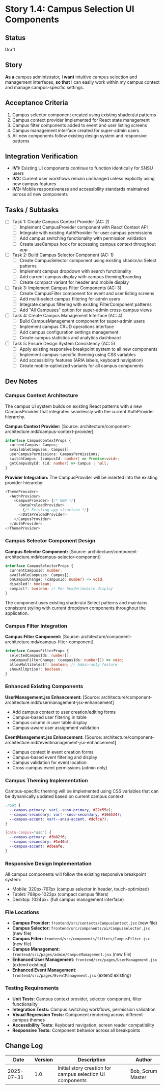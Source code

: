 # Story 1.4: Campus Selection UI Components

## Status
Draft

## Story
**As a** campus administrator,
**I want** intuitive campus selection and management interfaces,
**so that** I can easily work within my campus context and manage campus-specific settings.

## Acceptance Criteria
1. Campus selector component created using existing shadcn/ui patterns
2. Campus context provider implemented for React state management
3. Campus filter components added to event and user listing screens
4. Campus management interface created for super-admin users
5. All new components follow existing design system and responsive patterns

## Integration Verification
- **IV1:** Existing UI components continue to function identically for SNSU users
- **IV2:** Current user workflows remain unchanged unless explicitly using new campus features
- **IV3:** Mobile responsiveness and accessibility standards maintained across all new components

## Tasks / Subtasks
- [ ] Task 1: Create Campus Context Provider (AC: 2)
  - [ ] Implement CampusProvider component with React Context API
  - [ ] Integrate with existing AuthProvider for user campus permissions
  - [ ] Add campus switching functionality with permission validation
  - [ ] Create useCampus hook for accessing campus context throughout app
- [ ] Task 2: Build Campus Selector Component (AC: 1)
  - [ ] Create CampusSelector component using existing shadcn/ui Select patterns
  - [ ] Implement campus dropdown with search functionality
  - [ ] Add current campus display with campus theming/branding
  - [ ] Create compact variant for header and mobile display
- [ ] Task 3: Implement Campus Filter Components (AC: 3)
  - [ ] Create CampusFilter component for event and user listing screens
  - [ ] Add multi-select campus filtering for admin users
  - [ ] Integrate campus filtering with existing FilterComponent patterns
  - [ ] Add "All Campuses" option for super-admin cross-campus views
- [ ] Task 4: Create Campus Management Interface (AC: 4)
  - [ ] Build CampusManagement component for super-admin users
  - [ ] Implement campus CRUD operations interface
  - [ ] Add campus configuration settings management
  - [ ] Create campus statistics and analytics dashboard
- [ ] Task 5: Ensure Design System Consistency (AC: 5)
  - [ ] Apply existing responsive breakpoint system to all new components
  - [ ] Implement campus-specific theming using CSS variables
  - [ ] Add accessibility features (ARIA labels, keyboard navigation)
  - [ ] Create mobile-optimized variants for all campus components

## Dev Notes

### Campus Context Architecture
The campus UI system builds on existing React patterns with a new CampusProvider that integrates seamlessly with the current AuthProvider hierarchy.

**Campus Context Provider:** [Source: architecture/component-architecture.md#campus-context-provider]
```typescript
interface CampusContextProps {
  currentCampus: Campus;
  availableCampuses: Campus[];
  userCampusPermissions: CampusPermissions;
  switchCampus: (campusId: number) => Promise<void>;
  getCampusById: (id: number) => Campus | null;
}
```

**Provider Integration:** The CampusProvider will be inserted into the existing provider hierarchy:
```typescript
<ThemeProvider>
  <AuthProvider>
    <CampusProvider> {/* NEW */}
      <DataPreloadProvider>
        {/* Existing app structure */}
      </DataPreloadProvider>
    </CampusProvider>
  </AuthProvider>
</ThemeProvider>
```

### Campus Selector Component Design
**Campus Selector Component:** [Source: architecture/component-architecture.md#campus-selector-component]
```typescript
interface CampusSelectorProps {
  currentCampusId: number;
  availableCampuses: Campus[];
  onCampusChange: (campusId: number) => void;
  disabled?: boolean;
  compact?: boolean; // For header/mobile display
}
```

The component uses existing shadcn/ui Select patterns and maintains consistent styling with current dropdown components throughout the application.

### Campus Filter Integration
**Campus Filter Component:** [Source: architecture/component-architecture.md#campus-filter-component]
```typescript
interface CampusFilterProps {
  selectedCampusIds: number[];
  onCampusFilterChange: (campusIds: number[]) => void;
  allowMultiSelect?: boolean; // Admin-only feature
  showAllOption?: boolean;
}
```

### Enhanced Existing Components
**UserManagement.jsx Enhancement:** [Source: architecture/component-architecture.md#usermanagement-jsx-enhancement]
- Add campus context to user creation/editing forms
- Campus-based user filtering in table
- Campus column in user table display
- Campus-aware user assignment validation

**EventManagement.jsx Enhancement:** [Source: architecture/component-architecture.md#eventmanagement-jsx-enhancement]
- Campus context in event creation forms
- Campus-based event filtering and display
- Campus validation for event location
- Cross-campus event permissions (admin only)

### Campus Theming Implementation
Campus-specific theming will be implemented using CSS variables that can be dynamically updated based on current campus context:

```css
:root {
  --campus-primary: var(--snsu-primary, #22c55e);
  --campus-secondary: var(--snsu-secondary, #166534);
  --campus-accent: var(--snsu-accent, #dcfce7);
}

[data-campus="usc"] {
  --campus-primary: #3b82f6;
  --campus-secondary: #1e40af;
  --campus-accent: #dbeafe;
}
```

### Responsive Design Implementation
All campus components will follow the existing responsive breakpoint system:
- Mobile: 320px-767px (campus selector in header, touch-optimized)
- Tablet: 768px-1023px (compact campus filters)
- Desktop: 1024px+ (full campus management interface)

### File Locations
- **Campus Provider:** `frontend/src/contexts/CampusContext.jsx` (new file)
- **Campus Selector:** `frontend/src/components/ui/CampusSelector.jsx` (new file)
- **Campus Filter:** `frontend/src/components/filters/CampusFilter.jsx` (new file)
- **Campus Management:** `frontend/src/pages/admin/CampusManagement.jsx` (new file)
- **Enhanced User Management:** `frontend/src/pages/UserManagement.jsx` (extend existing)
- **Enhanced Event Management:** `frontend/src/pages/EventManagement.jsx` (extend existing)

### Testing Requirements
- **Unit Tests:** Campus context provider, selector component, filter functionality
- **Integration Tests:** Campus switching workflows, permission validation
- **Visual Regression Tests:** Component rendering across different campus themes
- **Accessibility Tests:** Keyboard navigation, screen reader compatibility
- **Responsive Tests:** Component behavior across all breakpoints

## Change Log
| Date | Version | Description | Author |
|------|---------|-------------|--------|
| 2025-07-31 | 1.0 | Initial story creation for campus selection UI components | Bob, Scrum Master |
